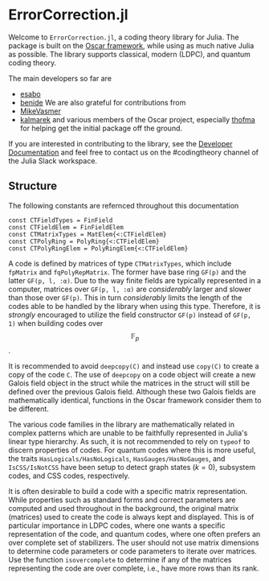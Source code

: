 # ErrorCorrection.jl

Welcome to `ErrorCorrection.jl`, a coding theory library for Julia. The package is built on the [Oscar framework](https://docs.oscar-system.org/dev/), while using as much native Julia as possible. The library supports classical,  modern (LDPC), and quantum coding theory.

The main developers so far are
* [esabo](https://github.com/esabo)
* [benide](https://github.com/benide)
We are also grateful for contributions from
* [MikeVasmer](https://github.com/MikeVasmer)
* [kalmarek](https://github.com/kalmarek)
and various members of the Oscar project, especially [thofma](https://github.com/thofma) for helping get the initial package off the ground.

If you are interested in contributing to the library, see the [Developer Documentation](link) and feel free to contact us on the #codingtheory channel of the Julia Slack workspace.

## Structure

The following constants are refernced throughout this documentation
```
const CTFieldTypes = FinField
const CTFieldElem = FinFieldElem
const CTMatrixTypes = MatElem{<:CTFieldElem}
const CTPolyRing = PolyRing{<:CTFieldElem}
const CTPolyRingElem = PolyRingElem{<:CTFieldElem}
```
A code is defined by matrices of type `CTMatrixTypes`, which include `fpMatrix` and `fqPolyRepMatrix`. The former have base ring `GF(p)` and the latter `GF(p, l, :α)`. Due to the way finite fields are typically represented in a computer, matrices over `GF(p, l, :α)` are *considerably* larger and slower than those over `GF(p)`. This in turn *considerably* limits the length of the codes able to be handled by the library when using this type. Therefore, it is *strongly* encouraged to utilize the field constructor `GF(p)` instead of `GF(p, 1)` when building codes over $$\mathbb{F}_p$$.

It is recommended to avoid `deepcopy(C)` and instead use `copy(C)` to create a copy of the code `C`. The use of `deepcopy` on a code object will create a new Galois field object in the struct while the matrices in the struct will still be defined over the previous Galois field. Although these two Galois fields are mathematically identical, functions in the Oscar framework consider them to be different.

The various code families in the library are mathematically related in complex patterns which are unable to be faithfully represented in Julia's linear type hierarchy. As such, it is not recommended to rely on `typeof` to discern properties of codes. For quantum codes where this is more useful, the traits `HasLogicals/HasNoLogicals`, `HasGauges/HasNoGauges`, and `IsCSS/IsNotCSS` have been setup to detect graph states ($k = 0$), subsystem codes, and CSS codes, respectively.

It is often desirable to build a code with a specific matrix representation. While properties such as standard forms and correct parameters are computed and used throughout in the background, the original matrix (matrices) used to create the code is always kept and displayed. This is of particular importance in LDPC codes, where one wants a specific representation of the code, and quantum codes, where one often prefers an over complete set of stabilizers. The user should not use matrix dimensions to determine code parameters or code parameters to iterate over matrices. Use the function `isovercomplete` to determine if any of the matrices representing the code are over complete, i.e., have more rows than its rank.
